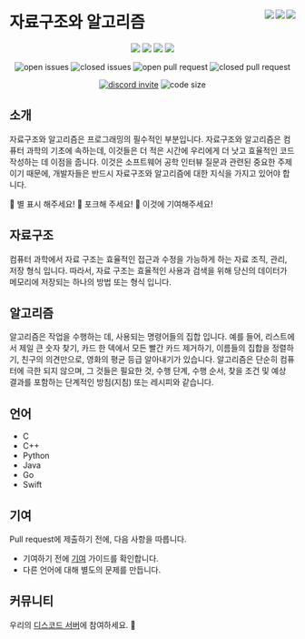 # 자료구조와 알고리즘 <img align = "right" src ="https://img.shields.io/github/watchers/div-bargali/Data-Structures-and-Algorithms?style=social"> <img align = "right" src ="https://img.shields.io/github/stars/div-bargali/Data-Structures-and-Algorithms?style=social">    <img align = "right" src ="https://img.shields.io/github/forks/div-bargali/Data-Structures-and-Algorithms?style=social">

<p align="center">
<img src="https://img.shields.io/github/contributors/div-bargali/Data-Structures-and-Algorithms?style=for-the-badge">
<img src="https://img.shields.io/tokei/lines/github/div-bargali/Data-Structures-and-Algorithms?style=for-the-badge">
<img src="https://img.shields.io/github/last-commit/div-bargali/Data-Structures-and-Algorithms?style=for-the-badge">
<img src="https://img.shields.io/github/languages/count/div-bargali/Data-Structures-and-Algorithms?style=for-the-badge">
 </p>
 
<p align="center">
<img src="https://img.shields.io/github/issues/div-bargali/Data-Structures-and-Algorithms?style=for-the-badge" alt="open issues">
<img src="https://img.shields.io/github/issues-closed/div-bargali/Data-Structures-and-Algorithms?style=for-the-badge" alt="closed issues">
<img src="https://img.shields.io/github/issues-pr/div-bargali/Data-Structures-and-Algorithms?style=for-the-badge" alt="open pull request">
<img src="https://img.shields.io/github/issues-pr-closed/div-bargali/Data-Structures-and-Algorithms?style=for-the-badge" alt="closed pull request">
</p>

<p align="center">
<a href="https://discord.gg/vBFnscs"><img src="https://img.shields.io/discord/763641947754987560.svg?label=Discord&logo=Discord&colorB=7289da&style=for-the-badge" alt="discord invite"></a>
<img src="https://img.shields.io/github/languages/code-size/div-bargali/Data-Structures-and-Algorithms?style=for-the-badge" alt="code size">
</p>

## 소개

자료구조와 알고리즘은 프로그래밍의 필수적인 부분입니다. 자료구조와 알고리즘은 컴퓨터 과학의 기초에 속하는데, 이것들은 더 적은 시간에 우리에게 더 낫고 효율적인 코드 작성하는 데 이점을 줍니다. 이것은 소프트웨어 공학 인터뷰 질문과 관련된 중요한 주제이기 때문에, 개발자들은 반드시 자료구조와 알고리즘에 대한 지식을 가지고 있어야 합니다. 

:star2: 별 표시 해주세요! 
:fork_and_knife: 포크해 주세요!
:handshake: 이것에 기여해주세요!

## 자료구조

컴퓨터 과학에서 자료 구조는 효율적인 접근과 수정을 가능하게 하는 자료 조직, 관리, 저장 형식 입니다.
따라서, 자료 구조는 효율적인 사용과 검색을 위해 당신의 데이터가 메모리에 저장되는 하나의 방법 또는 형식 입니다. 

## 알고리즘

알고리즘은 작업을 수행하는 데, 사용되는 명령어들의 집합 입니다. 예를 들어, 리스트에서 제일 큰 숫자 찾기, 카드 한 덱에서 모든 빨간 카드 제거하기, 이름들의 집합을 정렬하기, 친구의 의견만으로, 영화의 평균 등급 알아내기가 있습니다. 
알고리즘은 단순히 컴퓨터에 극한 되지 않으며, 그 것들은 필요한 것, 수행 단계, 수행 순서, 찾을 조건 및 예상 결과를 포함하는 단계적인 방침(지침) 또는 레시피와 같습니다. 

## 언어

- C
- C++
- Python
- Java
- Go
- Swift

## 기여

Pull request에 제출하기 전에, 다음 사항을 따릅니다.

- 기여하기 전에 [기여](./CONTRIBUTING.md) 가이드를 확인합니다.
- 다른 언어에 대해 별도의 문제를 만듭니다.

## 커뮤니티

우리의 [디스코드 서버](https://discord.gg/vBFnscs)에 참여하세요. :email:
